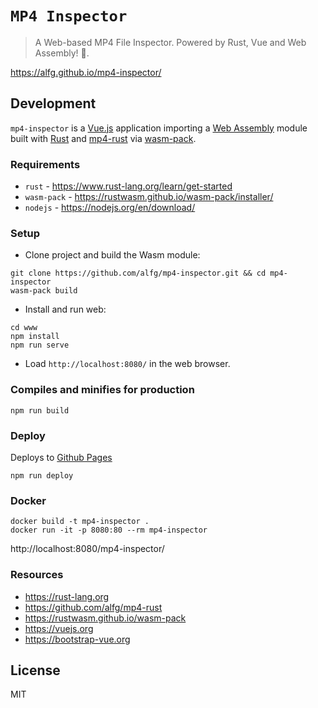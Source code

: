 # `MP4 Inspector`
> A Web-based MP4 File Inspector. Powered by Rust, Vue and Web Assembly! 🦀.

https://alfg.github.io/mp4-inspector/

## Development
`mp4-inspector` is a [Vue.js](https://vuejs.org/) application importing a [Web Assembly](https://webassembly.org/) module built with [Rust](https://www.rust-lang.org) and [mp4-rust](https://github.com/alfg/mp4-rust) via [wasm-pack](https://rustwasm.github.io/wasm-pack).

### Requirements
* `rust` - https://www.rust-lang.org/learn/get-started
* `wasm-pack` - https://rustwasm.github.io/wasm-pack/installer/
* `nodejs` - https://nodejs.org/en/download/

### Setup 
* Clone project and build the Wasm module:
```
git clone https://github.com/alfg/mp4-inspector.git && cd mp4-inspector
wasm-pack build
```

* Install and run web:
```
cd www
npm install
npm run serve
```

* Load `http://localhost:8080/` in the web browser.

### Compiles and minifies for production
```
npm run build
```

### Deploy
Deploys to [Github Pages](https://pages.github.com/)
```
npm run deploy
```

### Docker
```
docker build -t mp4-inspector .
docker run -it -p 8080:80 --rm mp4-inspector
```

http://localhost:8080/mp4-inspector/

### Resources
* https://rust-lang.org
* https://github.com/alfg/mp4-rust
* https://rustwasm.github.io/wasm-pack
* https://vuejs.org
* https://bootstrap-vue.org

## License
MIT
